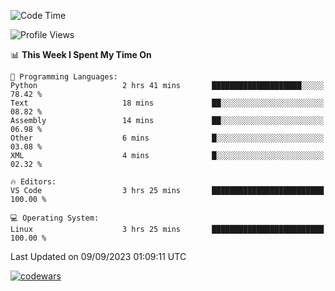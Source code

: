 <!--START_SECTION:waka-->
![Code Time](http://img.shields.io/badge/Code%20Time-327%20hrs%2025%20mins-blue)

![Profile Views](http://img.shields.io/badge/Profile%20Views-0-blue)

📊 **This Week I Spent My Time On** 

```text
💬 Programming Languages: 
Python                   2 hrs 41 mins       ████████████████████░░░░░   78.42 % 
Text                     18 mins             ██░░░░░░░░░░░░░░░░░░░░░░░   08.82 % 
Assembly                 14 mins             ██░░░░░░░░░░░░░░░░░░░░░░░   06.98 % 
Other                    6 mins              █░░░░░░░░░░░░░░░░░░░░░░░░   03.08 % 
XML                      4 mins              █░░░░░░░░░░░░░░░░░░░░░░░░   02.32 % 

🔥 Editors: 
VS Code                  3 hrs 25 mins       █████████████████████████   100.00 % 

💻 Operating System: 
Linux                    3 hrs 25 mins       █████████████████████████   100.00 % 
```


 Last Updated on 09/09/2023 01:09:11 UTC
<!--END_SECTION:waka-->
[![codewars](https://www.codewars.com/users/Delitel/badges/large)](https://www.codewars.com/users/Delitel)   
